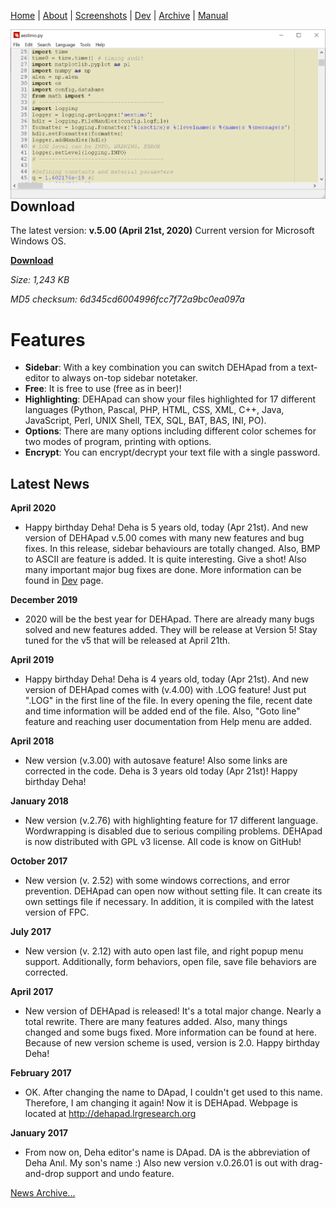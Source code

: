 [Home](index.md) | [About](about.md) | [Screenshots](screenshots.md) | [Dev](development.md) | [Archive](archive.md) | [Manual](user_manual.md) 


<img align="right" src="files/DEHApad.png">

## Download
The latest version: **v.5.00 (April 21st, 2020)**
Current version for Microsoft Windows OS.

**[Download](https://github.com/sblisesivdin/dehapad/blob/master/Releases/DEHApad-5.00.exe)** 

*Size: 1,243 KB*

*MD5 checksum: 6d345cd6004996fcc7f72a9bc0ea097a*

# Features
* **Sidebar**: With a key combination you can switch DEHApad from a text-editor to always on-top sidebar notetaker.
* **Free**: It is free to use (free as in beer)!
* **Highlighting**: DEHApad can show your files highlighted for 17 different languages (Python, Pascal, PHP, HTML, CSS, XML, C++, Java, JavaScript, Perl, UNIX Shell, TEX, SQL, BAT, BAS, INI, PO).
* **Options**: There are many options including different color schemes for two modes of program, printing with options.
* **Encrypt**: You can encrypt/decrypt your text file with a single password.

## Latest News

**April 2020**
* Happy birthday Deha! Deha is 5 years old, today (Apr 21st). And new version of DEHApad v.5.00 comes with many new features and bug fixes. In this release, sidebar behaviours are totally changed. Also, BMP to ASCII are feature is added. It is quite interesting. Give a shot! Also many important major bug fixes are done. More information can be found in [Dev](development.md) page.

**December 2019**
* 2020 will be the best year for DEHApad. There are already many bugs solved and new features added. They will be release at Version 5! Stay tuned for the v5 that will be released at April 21th.

**April 2019**
* Happy birthday Deha! Deha is 4 years old, today (Apr 21st). And new version of DEHApad comes with (v.4.00) with .LOG feature! Just put ".LOG" in the first line of the file. In every opening the file, recent date and time information will be added end of the file. Also, "Goto line" feature and reaching user documentation from Help menu are added.

**April 2018**
* New version (v.3.00) with autosave feature! Also some links are corrected in the code. Deha is 3 years old today (Apr 21st)! Happy birthday Deha!

**January 2018**
* New version (v.2.76) with highlighting feature for 17 different language. Wordwrapping is disabled due to serious compiling problems. DEHApad is now distributed with GPL v3 license. All code is know on GitHub!

**October 2017**
* New version (v. 2.52) with some windows corrections, and error prevention. DEHApad can open now without setting file. It can create its own settings file if necessary. In addition, it is compiled with the latest version of FPC. 

**July 2017**
* New version (v. 2.12) with auto open last file, and right popup menu support. Additionally, form behaviors, open file, save file behaviors are corrected. 

**April 2017**
* New version of DEHApad is released! It's a total major change. Nearly a total rewrite. There are many features added. Also, many things changed and some bugs fixed. More information can be found at here. Because of new version scheme is used, version is 2.0. Happy birthday Deha!

**February 2017**
* OK. After changing the name to DApad, I couldn't get used to this name. Therefore, I am changing it again! Now it is DEHApad. Webpage is located at http://dehapad.lrgresearch.org

**January 2017**
* From now on, Deha editor's name is DApad. DA is the abbreviation of Deha Anıl. My son's name :) Also new version v.0.26.01 is out with drag-and-drop support and undo feature.

[News Archive...](news.md)
